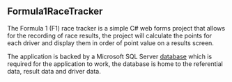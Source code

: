 ## Formula1RaceTracker

The Formula 1 (F1) race tracker is a simple C# web forms project that allows for the recording of race results, the project will calculate the points for each driver and display them in order of point value on a results screen.

The application is backed by a Microsoft SQL Server [database](https://github.com/BonzaOwl/Formula1RaceTrackerDB) which is required for the application to work, the database is home to the referential data, result data and driver data.
